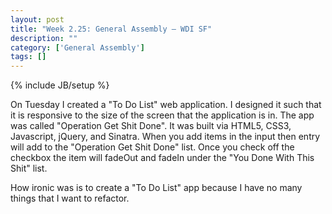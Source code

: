 ```yaml
---
layout: post
title: "Week 2.25: General Assembly – WDI SF"
description: ""
category: ['General Assembly']
tags: []
---
```

{% include JB/setup %}

On Tuesday I created a "To Do List" web application. I designed it such that it is responsive to the size of the screen that the application is in. The app was called "Operation Get Shit Done". It was built via HTML5, CSS3, Javascript, jQuery, and Sinatra. When you add items in the input then entry will add to the "Operation Get Shit Done" list. Once you check off the checkbox the item will fadeOut and fadeIn under the "You Done With This Shit" list.

How ironic was is to create a "To Do List" app because I have no many things that I want to refactor.